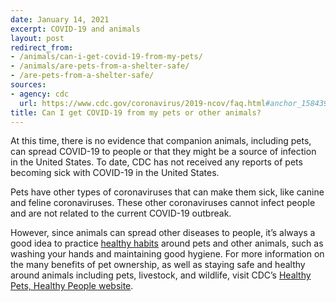 ```yaml
---
date: January 14, 2021
excerpt: COVID-19 and animals
layout: post
redirect_from:
- /animals/can-i-get-covid-19-from-my-pets/
- /animals/are-pets-from-a-shelter-safe/
- /are-pets-from-a-shelter-safe/
sources:
- agency: cdc
  url: https://www.cdc.gov/coronavirus/2019-ncov/faq.html#anchor_1584390773118
title: Can I get COVID-19 from my pets or other animals?
---
```


At this time, there is no evidence that companion animals, including pets, can spread COVID-19 to people or that they might be a source of infection in the United States. To date, CDC has not received any reports of pets becoming sick with COVID-19 in the United States.

Pets have other types of coronaviruses that can make them sick, like canine and feline coronaviruses. These other coronaviruses cannot infect people and are not related to the current COVID-19 outbreak.

However, since animals can spread other diseases to people, it’s always a good idea to practice [healthy habits](https://www.cdc.gov/healthypets/publications/stay-healthy-pets.html) around pets and other animals, such as washing your hands and maintaining good hygiene. For more information on the many benefits of pet ownership, as well as staying safe and healthy around animals including pets, livestock, and wildlife, visit CDC’s [Healthy Pets, Healthy People website](https://www.cdc.gov/healthypets/index.html).